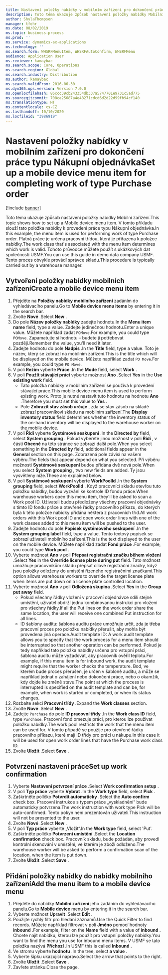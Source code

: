 ```yaml
---
title: Nastavení položky nabídky v mobilním zařízení pro dokončení práce typu Nákupní objednávka
description: Toto téma ukazuje způsob nastavení položky nabídky Mobilní zařízení.
author: ShylaThompson
manager: tfehr
ms.date: 08/02/2019
ms.topic: business-process
ms.prod: ''
ms.service: dynamics-ax-applications
ms.technology: ''
ms.search.form: WHSRFMenuItem, WHSRFAutoConfirm, WHSRFMenu
audience: Application User
ms.reviewer: kamaybac
ms.search.scope: Core, Operations
ms.search.region: Global
ms.search.industry: Distribution
ms.author: kamaybac
ms.search.validFrom: 2016-06-30
ms.dyn365.ops.version: Version 7.0.0
ms.openlocfilehash: 86ccc39cb243354db337a5747701e9731c5ad775
ms.sourcegitcommit: 708ca25687a4e48271cdcd6d2d22d99fb94cf140
ms.translationtype: HT
ms.contentlocale: cs-CZ
ms.lasthandoff: 10/10/2020
ms.locfileid: "3986919"
---
```

# <a name="set-up-a-mobile-device-menu-item-for-completing-work-of-type-purchase-order"></a><span data-ttu-id="ca6ac-103">Nastavení položky nabídky v mobilním zařízení pro dokončení práce typu Nákupní objednávka</span><span class="sxs-lookup"><span data-stu-id="ca6ac-103">Set up a mobile device menu item for completing work of type Purchase order</span></span>

[!include [banner](../../includes/banner.md)]

<span data-ttu-id="ca6ac-104">Toto téma ukazuje způsob nastavení položky nabídky Mobilní zařízení.</span><span class="sxs-lookup"><span data-stu-id="ca6ac-104">This topic shows how to set up a Mobile device menu item.</span></span> <span data-ttu-id="ca6ac-105">V tomto příkladu slouží tato položka nabídky k provedení práce typu Nákupní objednávka.</span><span class="sxs-lookup"><span data-stu-id="ca6ac-105">In this example, the menu item is used for performing work of type Purchase order.</span></span> <span data-ttu-id="ca6ac-106">Platná práce je určena pracovní třídou, která je přiřazena k položce nabídky.</span><span class="sxs-lookup"><span data-stu-id="ca6ac-106">The work class that's associated with the menu item determines which work is valid.</span></span> <span data-ttu-id="ca6ac-107">Tohoto průvodce můžete použít s ukázkových dat společnosti USMF.</span><span class="sxs-lookup"><span data-stu-id="ca6ac-107">You can use this guide in demo data company USMF.</span></span> <span data-ttu-id="ca6ac-108">Tento proces obvykle provádí správce skladu.</span><span class="sxs-lookup"><span data-stu-id="ca6ac-108">This procedure is typically carried out by a warehouse manager.</span></span>


## <a name="create-a-mobile-device-menu-item"></a><span data-ttu-id="ca6ac-109">Vytvoření položky nabídky mobilních zařízení</span><span class="sxs-lookup"><span data-stu-id="ca6ac-109">Create a mobile device menu item</span></span>
1. <span data-ttu-id="ca6ac-110">Přejděte na **Položky nabídky mobilního zařízení** zadáním do vyhledávacího panelu.</span><span class="sxs-lookup"><span data-stu-id="ca6ac-110">Go to **Mobile device menu items** by entering it in the search bar.</span></span>
2. <span data-ttu-id="ca6ac-111">Zvolte **Nové** .</span><span class="sxs-lookup"><span data-stu-id="ca6ac-111">Select **New** .</span></span>
3. <span data-ttu-id="ca6ac-112">Do pole **Název položky nabídky** zadejte hodnotu.</span><span class="sxs-lookup"><span data-stu-id="ca6ac-112">In the **Menu item name** field, type a value.</span></span> <span data-ttu-id="ca6ac-113">Zadejte jedinečnou hodnotu.</span><span class="sxs-lookup"><span data-stu-id="ca6ac-113">Enter a unique value.</span></span> <span data-ttu-id="ca6ac-114">Můžete například zadat `POMove`.</span><span class="sxs-lookup"><span data-stu-id="ca6ac-114">For example, you could type `POMove`.</span></span> <span data-ttu-id="ca6ac-115">Zapamatujte si hodnotu – budete ji potřebovat později.</span><span class="sxs-lookup"><span data-stu-id="ca6ac-115">Remember the value, you'll need it later.</span></span>  
4. <span data-ttu-id="ca6ac-116">Zadejte hodnotu do pole **Nadpis** .</span><span class="sxs-lookup"><span data-stu-id="ca6ac-116">In the **Title** field, type a value.</span></span> <span data-ttu-id="ca6ac-117">Toto je název, který se zobrazí na mobilním zařízení.</span><span class="sxs-lookup"><span data-stu-id="ca6ac-117">This is the title which will be displayed on the mobile device.</span></span> <span data-ttu-id="ca6ac-118">Můžete například zadat `PO Move`.</span><span class="sxs-lookup"><span data-stu-id="ca6ac-118">For example, you could type `PO Move`.</span></span>  
5. <span data-ttu-id="ca6ac-119">V poli **Režim** vyberte **Práce** .</span><span class="sxs-lookup"><span data-stu-id="ca6ac-119">In the **Mode** field, select **Work** .</span></span>
6. <span data-ttu-id="ca6ac-120">V poli **Použít stávající práci** vyberte možnost **Ano** .</span><span class="sxs-lookup"><span data-stu-id="ca6ac-120">Select **Yes** in the **Use existing work** field.</span></span>
    - <span data-ttu-id="ca6ac-121">Tato položka nabídky v mobilním zařízení se používá k provedení stávající práce.</span><span class="sxs-lookup"><span data-stu-id="ca6ac-121">This mobile device menu item is used to perform existing work.</span></span> <span data-ttu-id="ca6ac-122">Proto je nutné nastavit tuto hodnotu na hodnotu **Ano** .</span><span class="sxs-lookup"><span data-stu-id="ca6ac-122">Therefore you must set this value to **Yes** .</span></span>  
    - <span data-ttu-id="ca6ac-123">Pole **Zobrazit stav zásob určuje** , zda se stav zásob na skladě zobrazí pracovníkovi skladu na mobilním zařízení.</span><span class="sxs-lookup"><span data-stu-id="ca6ac-123">The **Display inventory status** field determines whether the inventory status of the on-hand inventory will be displayed to the warehouse worker on the mobile device.</span></span>  
7. <span data-ttu-id="ca6ac-124">V poli **Řídí** vyberte **Systémové seskupení** .</span><span class="sxs-lookup"><span data-stu-id="ca6ac-124">In the **Directed by** field, select **System grouping** .</span></span> <span data-ttu-id="ca6ac-125">Pokud vyberete jinou možnost v poli **Řídí** , v části **Obecné** na této stránce se zobrazí další pole.</span><span class="sxs-lookup"><span data-stu-id="ca6ac-125">When you select something in the **Directed by** field, additional fields appear in the **General** section on this page.</span></span> <span data-ttu-id="ca6ac-126">Zobrazená pole závisí na vašem výběru.</span><span class="sxs-lookup"><span data-stu-id="ca6ac-126">The fields that appear depend on what you selected.</span></span> <span data-ttu-id="ca6ac-127">Při výběru možnosti **Systémové seskupení** budou přidána dvě nová pole.</span><span class="sxs-lookup"><span data-stu-id="ca6ac-127">When you select **System grouping** , two new fields are added.</span></span> <span data-ttu-id="ca6ac-128">Ty jsou vysvětleny níže.</span><span class="sxs-lookup"><span data-stu-id="ca6ac-128">These are explained below.</span></span>  
8. <span data-ttu-id="ca6ac-129">V poli **Systémové seskupení** vyberte **WorkPoolId** .</span><span class="sxs-lookup"><span data-stu-id="ca6ac-129">In the **System grouping** field, select **WorkPoolId** .</span></span> <span data-ttu-id="ca6ac-130">Když pracovníci skladu otevřou tuto položku nabídky, budou vyzváni ke kontrole ID fondu práce.</span><span class="sxs-lookup"><span data-stu-id="ca6ac-130">When warehouse workers open this menu item, they'll be asked to scan a Work pool ID.</span></span> <span data-ttu-id="ca6ac-131">Uživateli budou předloženy všechny pracovní objednávky s tímto ID fondu práce a otevřené řádky pracovního příkazu, do kterých byla k této položce nabídky přidána některá z pracovních tříd.</span><span class="sxs-lookup"><span data-stu-id="ca6ac-131">All work orders with this Work pool ID and open work order lines with one of the work classes added to this menu item will be pushed to the user.</span></span>  
9. <span data-ttu-id="ca6ac-132">Zadejte hodnotu do pole **Popisek systémového seskupení** .</span><span class="sxs-lookup"><span data-stu-id="ca6ac-132">In the **System grouping label** field, type a value.</span></span> <span data-ttu-id="ca6ac-133">Tento textový popisek se zobrazí uživateli mobilního zařízení.</span><span class="sxs-lookup"><span data-stu-id="ca6ac-133">This is the text displayed to the user on the mobile device.</span></span> <span data-ttu-id="ca6ac-134">Můžete například zadat **Fond práce** .</span><span class="sxs-lookup"><span data-stu-id="ca6ac-134">For example, you could type **Work pool** .</span></span>  
10. <span data-ttu-id="ca6ac-135">Vyberte možnost **Ano** v poli **Přepsat registrační značku během vložení** .</span><span class="sxs-lookup"><span data-stu-id="ca6ac-135">Select **Yes** in the **Override license plate during put** field.</span></span> <span data-ttu-id="ca6ac-136">Tato možnost umožňuje pracovníkům skladu přepsat cílové registrační značky, když jsou položky odloženy do umístění řízeného registračními značkami.</span><span class="sxs-lookup"><span data-stu-id="ca6ac-136">This option allows warehouse workers to override the target license plate when items are put down on a license plate controlled location.</span></span>  
11. <span data-ttu-id="ca6ac-137">Vyberte možnost **Ano** v poli **Odložená skupina** .</span><span class="sxs-lookup"><span data-stu-id="ca6ac-137">Select **Yes** in the **Group put away** field.</span></span>
    - <span data-ttu-id="ca6ac-138">Pokud všechny řádky vložení v pracovní objednávce sdílí stejné umístění, uživatel obdrží jednu kombinovanou instrukci pro vložení pro všechny řádky.</span><span class="sxs-lookup"><span data-stu-id="ca6ac-138">If all the Put lines on the work order share the same location, the user will receive one combined Put instruction for all lines.</span></span> 
    - <span data-ttu-id="ca6ac-139">ID šablony auditu: šablona auditu práce umožňuje určit, zda je třeba pracovní proces pro položku nabídky přerušit, aby mohla být provedena jiná operace.</span><span class="sxs-lookup"><span data-stu-id="ca6ac-139">Audit template ID: A work audit template allows you to specify that the work process for a menu item should be interrupted so that another operation can be performed.</span></span> <span data-ttu-id="ca6ac-140">Pokud je tedy například tato položka nabídky určena pro vstupní práci, šablona auditu může vyžadovat, aby pracovník ověřil teplotu.</span><span class="sxs-lookup"><span data-stu-id="ca6ac-140">For example, if this menu item is for inbound work, the audit template might require that the worker checks the temperature.</span></span> <span data-ttu-id="ca6ac-141">Bod, ve kterém bude proces přerušen, je určen v šabloně auditu, a může se například jednat o zahájení nebo dokončení práce, nebo o okamžik, kdy dojde ke změně stavu.</span><span class="sxs-lookup"><span data-stu-id="ca6ac-141">The point at which the process is interrupted is specified on the audit template and can be, for example, when work is started or completed, or when its status changes.</span></span>  
12. <span data-ttu-id="ca6ac-142">Rozbalte sekci **Pracovní třídy** .</span><span class="sxs-lookup"><span data-stu-id="ca6ac-142">Expand the **Work classes** section.</span></span>
13. <span data-ttu-id="ca6ac-143">Zvolte **Nové** .</span><span class="sxs-lookup"><span data-stu-id="ca6ac-143">Select **New** .</span></span>
14. <span data-ttu-id="ca6ac-144">Zadejte `Purchase` do pole **ID pracovní třídy** .</span><span class="sxs-lookup"><span data-stu-id="ca6ac-144">In the **Work class ID** field, type `Purchase`.</span></span> <span data-ttu-id="ca6ac-145">Pracovní fond omezuje práci, pro kterou lze používat položku nabídky.</span><span class="sxs-lookup"><span data-stu-id="ca6ac-145">The work pool restricts the work that the menu item can be used for.</span></span> <span data-ttu-id="ca6ac-146">V tomto případě se použije pro otevřené řádky pracovního příkazu, které mají ID třídy pro práci u nákupu.</span><span class="sxs-lookup"><span data-stu-id="ca6ac-146">In this case it will be used for open work order lines that have the Purchase work class ID.</span></span>  
15. <span data-ttu-id="ca6ac-147">Zvolte **Uložit** .</span><span class="sxs-lookup"><span data-stu-id="ca6ac-147">Select **Save** .</span></span>

## <a name="set-up-work-confirmation"></a><span data-ttu-id="ca6ac-148">Potvrzení nastavení práce</span><span class="sxs-lookup"><span data-stu-id="ca6ac-148">Set up work confirmation</span></span>
1. <span data-ttu-id="ca6ac-149">Vyberte **Nastavení potvrzení práce** .</span><span class="sxs-lookup"><span data-stu-id="ca6ac-149">Select **Work confirmation setup** .</span></span>
2. <span data-ttu-id="ca6ac-150">V poli **Typ práce** vyberte **Vybrat** .</span><span class="sxs-lookup"><span data-stu-id="ca6ac-150">In the **Work type** field, select **Pick** .</span></span>
3. <span data-ttu-id="ca6ac-151">Zaškrtněte políčko **Potvrdit automaticky** .</span><span class="sxs-lookup"><span data-stu-id="ca6ac-151">Select the **Auto confirm** check box.</span></span> <span data-ttu-id="ca6ac-152">Pracovní instrukce s typem práce „vyskladnění“ bude automaticky potvrzena.</span><span class="sxs-lookup"><span data-stu-id="ca6ac-152">The work instruction with work type Pick will be auto-confirmed.</span></span> <span data-ttu-id="ca6ac-153">Tento pokyn není prezentován uživateli.</span><span class="sxs-lookup"><span data-stu-id="ca6ac-153">This instruction will not be presented to the user.</span></span>  
4. <span data-ttu-id="ca6ac-154">Zvolte **Nové** .</span><span class="sxs-lookup"><span data-stu-id="ca6ac-154">Select **New** .</span></span>
5. <span data-ttu-id="ca6ac-155">V poli **Typ práce** vyberte „Vložit“.</span><span class="sxs-lookup"><span data-stu-id="ca6ac-155">In the **Work type** field, select 'Put'.</span></span>
6. <span data-ttu-id="ca6ac-156">Zaškrtněte políčko **Potvrzení umístění** .</span><span class="sxs-lookup"><span data-stu-id="ca6ac-156">Select the **Location confirmation** check box.</span></span> <span data-ttu-id="ca6ac-157">Pracovník skladu, bude požádán, aby provedl kontrolní skenování v umístění, ve kterém je zboží odloženo.</span><span class="sxs-lookup"><span data-stu-id="ca6ac-157">The warehouse worker will be asked to perform a confirmation scan of the location, when the item is put down.</span></span>  
7. <span data-ttu-id="ca6ac-158">Zvolte **Uložit** .</span><span class="sxs-lookup"><span data-stu-id="ca6ac-158">Select **Save** .</span></span>

## <a name="add-the-menu-item-to-a-mobile-device-menu"></a><span data-ttu-id="ca6ac-159">Přidání položky nabídky do nabídky mobilního zařízení</span><span class="sxs-lookup"><span data-stu-id="ca6ac-159">Add the menu item to a mobile device menu</span></span>
1. <span data-ttu-id="ca6ac-160">Přejděte do nabídky **Mobilní zařízení** jeho zadáním do vyhledávacího panelu.</span><span class="sxs-lookup"><span data-stu-id="ca6ac-160">Go to **Mobile device** menu by entering it in the search bar.</span></span>
2. <span data-ttu-id="ca6ac-161">Vyberte možnost **Upravit** .</span><span class="sxs-lookup"><span data-stu-id="ca6ac-161">Select **Edit** .</span></span>
3. <span data-ttu-id="ca6ac-162">Použijte rychlý filtr pro hledání záznamů.</span><span class="sxs-lookup"><span data-stu-id="ca6ac-162">Use the Quick Filter to find records.</span></span> <span data-ttu-id="ca6ac-163">Můžete například filtrovat v poli **Jméno** pomocí hodnoty **inbound** .</span><span class="sxs-lookup"><span data-stu-id="ca6ac-163">For example, filter on the **Name** field with a value of **inbound** .</span></span> <span data-ttu-id="ca6ac-164">Chcete najít nabídku, kterou lze použít pro vstupní položky nabídky.</span><span class="sxs-lookup"><span data-stu-id="ca6ac-164">You want to find the menu you use for inbound menu items.</span></span> <span data-ttu-id="ca6ac-165">V USMF se tato položka nazývá **Příchozí** .</span><span class="sxs-lookup"><span data-stu-id="ca6ac-165">In USMF this is called **Inbound** .</span></span>  
4. <span data-ttu-id="ca6ac-166">Ve stromu vyberte **hodnotu** .</span><span class="sxs-lookup"><span data-stu-id="ca6ac-166">In the tree, select **a value** .</span></span>
5. <span data-ttu-id="ca6ac-167">Vyberte šipku ukazující napravo.</span><span class="sxs-lookup"><span data-stu-id="ca6ac-167">Select the arrow that points to the right.</span></span>
6. <span data-ttu-id="ca6ac-168">Zvolte **Uložit** .</span><span class="sxs-lookup"><span data-stu-id="ca6ac-168">Select **Save** .</span></span>
7. <span data-ttu-id="ca6ac-169">Zavřete stránku.</span><span class="sxs-lookup"><span data-stu-id="ca6ac-169">Close the page.</span></span>
